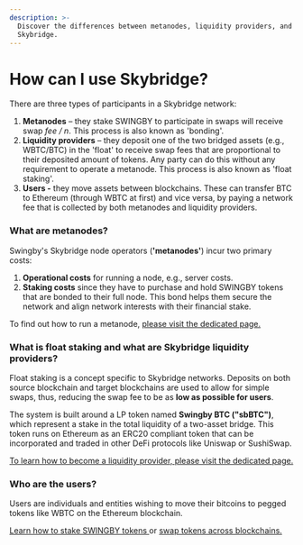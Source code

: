```yaml
---
description: >-
  Discover the differences between metanodes, liquidity providers, and users in
  Skybridge.
---
```


# How can I use Skybridge?

There are three types of participants in a Skybridge network:

1. **Metanodes** – they stake SWINGBY to participate in swaps will receive swap _fee / n_. This process is also known as 'bonding'.
2. **Liquidity providers** – they deposit one of the two bridged assets \(e.g., WBTC/BTC\) in the 'float' to receive swap fees that are proportional to their deposited amount of tokens. Any party can do this without any requirement to operate a metanode. This process is also known as 'float staking'.
3. **Users -** they move assets between blockchains. These can transfer BTC to Ethereum \(through WBTC at first\) and vice versa, by paying a network fee that is collected by both metanodes and liquidity providers.

### What are metanodes?

Swingby's Skybridge node operators \(**'metanodes'**\) incur two primary costs: 

1. **Operational costs** for running a node, e.g., server costs.
2. **Staking costs** since they have to purchase and hold SWINGBY tokens that are bonded to their full node. This bond helps them secure the network and align network interests with their financial stake.

To find out how to run a metanode, [please visit the dedicated page.](technical-details/the-swingby-node/)

### What is float staking and what are Skybridge liquidity providers?

Float staking is a concept specific to Skybridge networks. Deposits on both source blockchain and target blockchains are used to allow for simple swaps, thus, reducing the swap fee to be as **low as possible for users**.

The system is built around a LP token named **Swingby BTC \("sbBTC"\)**, which represent a stake in the total liquidity of a two-asset bridge. This token runs on Ethereum as an ERC20 compliant token that can be incorporated and traded in other DeFi protocols like Uniswap or SushiSwap.

[To learn how to become a liquidity provider, please visit the dedicated page.](technical-details/becoming-a-liquidity-provider/)

### Who are the users?

Users are individuals and entities wishing to move their bitcoins to pegged tokens like WBTC on the Ethereum blockchain.

[Learn how to stake SWINGBY tokens ](getting-start/how-to-stake.md)or [swap tokens across blockchains.](getting-start/how-to-swap-tokens/)


